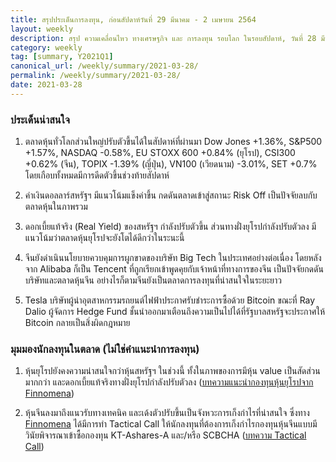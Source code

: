 ```yaml
---
title: สรุปประเด็นการลงทุน, ก่อนสัปดาห์วันที่ 29 มีนาคม - 2 เมษายน 2564
layout: weekly
description: สรุป ความเคลื่อนไหว ทางเศรษฐกิจ และ การลงทุน รอบโลก ในรอบสัปดาห์, วันที่ 28 มีนาคม 2564
category: weekly
tag: [summary, Y2021Q1]
canonical_url: /weekly/summary/2021-03-28/
permalink: /weekly/summary/2021-03-28/
date: 2021-03-28
---
```


### ประเด็นน่าสนใจ

1. ตลาดหุ้นทั่วโลกส่วนใหญ่ปรับตัวขี้นได้ในสัปดาห์ที่ผ่านมา Dow Jones +1.36%, S&P500 +1.57%, NASDAQ -0.58%, EU STOXX 600 +0.84% (ยุโรป), CSI300 +0.62% (จีน), TOPIX -1.39% (ญี่ปุ่น), VN100 (เวียดนาม) -3.01%, SET +0.7% โดยเกือบทั้งหมดมีการดีดตัวขึ้นช่วงท้ายสัปดาห์

2. ค่าเงินดอลลาร์สหรัฐฯ มีแนวโน้มแข็งค่าขึ้น กดดันตลาดเข้าสู่สถานะ Risk Off เป็นปัจจัยลบกับตลาดหุ้นในภาพรวม

3. ดอกเบี้ยแท้จริง (Real Yield) ของสหรัฐฯ กำลังปรับตัวขึ้น ส่วนทางฝั่งยุโรปกำลังปรับตัวลง มีแนวโน้มว่าตลาดหุ้นยุโรปจะยังโตได้ดีกว่าในระนะนี้

4. จีนยังดำเนินนโยบายควบคุมการผูกขาดของบริษัท Big Tech ในประเทศอย่างต่อเนื่อง โดยหลังจาก Alibaba ก็เป็น Tencent ที่ถูกเรียกเข้าพูดคุยกับเจ้าหน้าที่ทางการของจีน เป็นปัจจัยกดดันบริษัทและตลาดหุ้นจีน อย่างไรก็ตามจีนยังเป็นตลาดการลงทุนที่น่าสนใจในระยะยาว

5. Tesla บริษัทผู้นำอุตสาหกรรมรถยนต์ไฟฟ้าประกาศรับชำระการซื้อด้วย Bitcoin ขณะที่ Ray Dalio ผู้จัดการ Hedge Fund ชั้นนำออกมาเตือนถึงความเป็นไปได้ที่รัฐบาลสหรัฐจะประกาศให้ Bitcoin กลายเป็นสิ่งผิดกฎหมาย

### มุมมองนักลงทุนในตลาด (ไม่ใช่คำแนะนำการลงทุน)

1. หุ้นยุโรปยังคงความน่าสนใจกว่าหุ้นสหรัฐฯ ในช่วงนี้ ทั้งในภาพของการมีหุ้น value เป็นสัดส่วนมากกว่า
และดอกเบี้ยแท้จริงทางฝั่งยุโรปกำลังปรับตัวลง ([บทความแนะนำกองทุนหุ้นยุโรปจาก Finnomena](https://www.finnomena.com/mrserotonin/k-eusmall-fund-review/))

2. หุ้นจีนลงมาถึงแนวรับทางเทคนิค และเด้งตัวปรับขึ้นเป็นจังหวะการเก็งกำไรที่น่าสนใจ ซึ่งทาง [Finnomena](https://www.finnomena.com/) ได้มีการทำ Tactical Call ให้นักลงทุนที่ต้องการเก็งกำไรกองทุนหุ้นจีนแบบมีวินัยพิจารณาเข้าซื้อกองทุน KT-Ashares-A และ/หรือ SCBCHA ([บทความ Tactical Call](https://www.finnomena.com/finnomena-ic/tactical-call-csi-mar-2021/))

